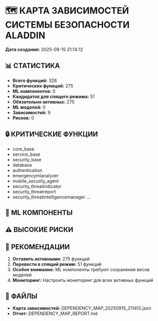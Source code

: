 
# 🗺️ КАРТА ЗАВИСИМОСТЕЙ СИСТЕМЫ БЕЗОПАСНОСТИ ALADDIN

**Дата создания:** 2025-09-15 21:14:12

## 📊 СТАТИСТИКА

- **Всего функций:** 326
- **Критических функций:** 275
- **ML компонентов:** 0
- **Кандидатов для спящего режима:** 51
- **Обязательно активных:** 275
- **ML моделей:** 0
- **Зависимостей:** 9
- **Рисков:** 0

## 🔒 КРИТИЧЕСКИЕ ФУНКЦИИ

- core_base
- service_base
- security_base
- database
- authentication
- emergencymlanalyzer
- mobile_security_agent
- security_threatindicator
- security_threatreport
- security_threatintelligencemanager
...

## 🤖 ML КОМПОНЕНТЫ




## ⚠️ ВЫСОКИЕ РИСКИ




## 🎯 РЕКОМЕНДАЦИИ

1. **Оставить активными:** 275 функций
2. **Перевести в спящий режим:** 51 функций
3. **Особое внимание:** ML компоненты требуют сохранения весов моделей
4. **Мониторинг:** Настроить мониторинг для всех активных функций

## 📁 ФАЙЛЫ

- **Карта зависимостей:** DEPENDENCY_MAP_20250915_211412.json
- **Отчет:** DEPENDENCY_MAP_REPORT.md
